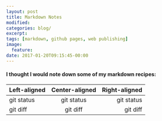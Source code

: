 ```yaml
---
layout: post
title: Markdown Notes
modified:
categories: blog/
excerpt:
tags: [markdown, github pages, web publishing]
image:
  feature:
date: 2017-01-20T09:15:45-00:00
---
```


#### I thought I would note down some of my markdown recipes:

| Left-aligned | Center-aligned | Right-aligned |
| :---         |     :---:      |          ---: |
| git status   | git status     | git status    |
| git diff     | git diff       | git diff      |



